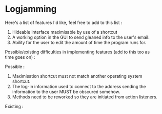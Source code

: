 # Logjamming

Here's a list of features I'd like, feel free to add to this list :

1. Hideable interface maximisable by use of a shortcut
2. A working option in the GUI to send gleaned info to the user's email.
3. Ability for the user to edit the amount of time the program runs for.


Possible/existing difficulties in implementing features (add to this too as time goes on) :

Possible :

1. Maximisation shortcut must not match another operating system shortcut.
2. The log-in information used to connect to the address sending the information to the user MUST be obscured somehow.
3. Methods need to be reworked so they are initiated from action listeners.
 
Existing :
